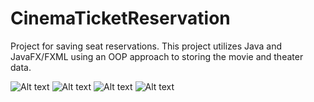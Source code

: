 # CinemaTicketReservation
Project for saving seat reservations. This project utilizes Java and JavaFX/FXML using an OOP approach to storing the movie and theater data. 

![Alt text](https://i.imgur.com/EnCgt5N.png)
![Alt text](https://i.imgur.com/OPPAJrD.png)
![Alt text](https://i.imgur.com/jwBpYh2.png)
![Alt text](https://i.imgur.com/P3KUmaH.png)
